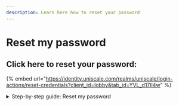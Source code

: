```yaml
---
description: Learn here how to reset your password
---
```


# Reset my password

## **Click here to reset your password:**&#x20;

{% embed url="https://identity.uniscale.com/realms/uniscale/login-actions/reset-credentials?client_id=lobby&tab_id=YVL_d17Il4w" %}

<details>

<summary>Step-by-step guide: Reset my password </summary>

Is the link above broken? No worries, here is a short guide on how to reset your password:&#x20;

* From [Uniscale.com](https://www.uniscale.com/), select the option “You can also log in with email”. Insert your e-mail address and click on “Forgot Your Password?”.

<img src="../.gitbook/assets/CleanShot 2024-03-15 at 14.47.24.gif" alt="" data-size="original">

You will then receive an email where you can select the option “Reset Password”. See below an example:

<img src="../.gitbook/assets/CleanShot 2024-03-15 at 14.54.35.png" alt="" data-size="original">

Please note that the “Reset Password” link expires after 60 minutes.

</details>

